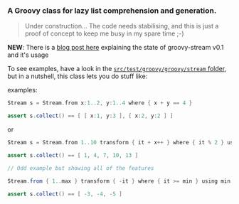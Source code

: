 ### A Groovy class for lazy list comprehension and generation.

>Under construction...  The code needs stabilising, and this is just a proof of concept to keep me busy in my spare time ;-)

**NEW**: There is a [blog post here](http://blog.bloidonia.com/post/22117894718/groovy-stream-a-lazy-generator-and-list-comprehension) explaining the state of groovy-stream v0.1 and it's usage

To see examples, have a look in the [`src/test/groovy/groovy/stream` folder](https://github.com/timyates/groovy-stream/tree/master/src/test/groovy/groovy/stream), but in a nutshell, this class lets you do stuff like:

examples:

```groovy
Stream s = Stream.from x:1..2, y:1..4 where { x + y == 4 }

assert s.collect() == [ [ x:1, y:3 ], [ x:2, y:2 ] ]
```

or


```groovy
Stream s = Stream.from 1..10 transform { it + x++ } where { it % 2 } using x:0

assert s.collect() == [ 1, 4, 7, 10, 13 ]
```

```groovy
// Odd example but showing all of the features

Stream.from { 1..max } transform { -it } where { it >= min } using min:3, max:5

assert s.collect() == [ -3, -4, -5 ]
```